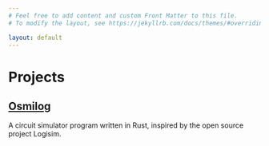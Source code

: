 ```yaml
---
# Feel free to add content and custom Front Matter to this file.
# To modify the layout, see https://jekyllrb.com/docs/themes/#overriding-theme-defaults

layout: default
---
```


# Projects

## [Osmilog](https://paul-morenkov.github.io/osmilog)
A circuit simulator program written in Rust, inspired by the open source project Logisim.
